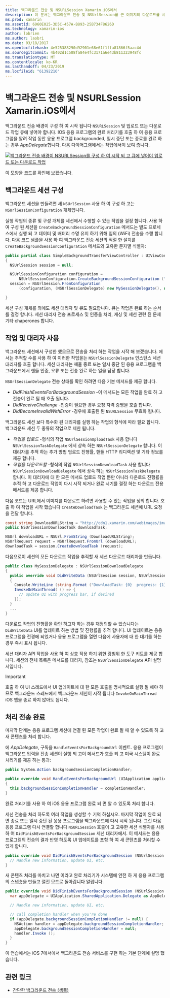 ```yaml
---
title: 백그라운드 전송 및 NSURLSession Xamarin.iOS에서
description: 이 문서는 백그라운드 전송 및 NSUrlSession를 큰 이미지의 다운로드를 시작 하 고 앱이 백그라운드에서 배치 되 면 해당 다운로드를 계속 사용 하는 방법을 보여 주는 연습을 제공 합니다.
ms.prod: xamarin
ms.assetid: 6960E025-3D5C-457A-B893-25B734F8626D
ms.technology: xamarin-ios
author: lobrien
ms.author: laobri
ms.date: 03/18/2017
ms.openlocfilehash: 4e525388290d92901e68e61f1ffa81866f5aac4d
ms.sourcegitcommit: 4b402d1c508fa84e4fc3171a6e43b811323948fc
ms.translationtype: MT
ms.contentlocale: ko-KR
ms.lasthandoff: 04/23/2019
ms.locfileid: "61392216"
---
```

# <a name="background-transfer-and-nsurlsession-in-xamarinios"></a>백그라운드 전송 및 NSURLSession Xamarin.iOS에서

백그라운드 전송 배경이 구성 하 여 시작 됩니다 `NSURLSession` 및 업로드 또는 다운로드 작업 큐에 넣어야 합니다. IOS 응용 프로그램의 완료 처리기를 호출 하 여 응용 프로그램을 알려 작업 동안 응용 프로그램 backgrounded, 일시 중단 또는 종료를 완료 하는 경우 *AppDelegate*합니다. 다음 다이어그램에서는 작업에서이 보여 줍니다.

 [![](background-transfer-walkthrough-images/transfer.png "백그라운드 전송 배경이 NSURLSession를 구성 하 여 시작 되 고 큐에 넣어야 업로드 또는 다운로드 작업")](background-transfer-walkthrough-images/transfer.png#lightbox)

이 모양을 코드를 확인해 보겠습니다.

## <a name="configuring-a-background-session"></a>백그라운드 세션 구성

백그라운드 세션을 만들려면 새 `NSUrlSession` 사용 하 여 구성 하 고는 `NSUrlSessionConfiguration` 개체입니다.

실행 작업의 종류 및 구성 개체를 세션에서 수행할 수 있는 작업을 결정 합니다.
사용 하 여 구성 된 세션을 `CreateBackgroundSessionConfiguration` 메서드는 별도 프로세스에서 실행 되 고 데이터 및 배터리 수명 유지 하기 위해 임의 (WiFi) 전송을 수행 합니다.
다음 코드 샘플을 사용 하 여 백그라운드 전송 세션의 적절 한 설치를 `CreateBackgroundSessionConfiguration` 메서드와 고유한 문자열 식별자:

```csharp
public partial class SimpleBackgroundTransferViewController : UIViewController
{
  NSUrlSession session = null;

  NSUrlSessionConfiguration configuration =
      NSUrlSessionConfiguration.CreateBackgroundSessionConfiguration ("com.SimpleBackgroundTransfer.BackgroundSession");
  session = NSUrlSession.FromConfiguration
      (configuration, (NSUrlSessionDelegate) new MySessionDelegate(), new NSOperationQueue());

}
```

세션 구성 개체를 외에도 세션 대리자 및 큐도 필요합니다.
큐는 작업은 완료 하는 순서를 결정 합니다. 세션 대리자 전송 프로세스 및 인증을 처리, 캐싱 및 세션 관련 된 문제 기타 chaperones 합니다.

## <a name="working-with-tasks-and-delegates"></a>작업 및 대리자 사용

백그라운드 세션에서 구성한 했으므로 전송을 처리 하는 작업을 시작 해 보겠습니다. 에서는 추적할 수를 사용 하 여 이러한 작업을는 `NSUrlSessionDelegate` 인스턴스 세션 대리자를 호출 합니다. 세션 대리자는 깨울 종료 또는 일시 중단 된 응용 프로그램을 백그라운드에서 핸들 인증, 오류 또는 전송 완료 하는 일을 담당 합니다.

`NSUrlSessionDelegate` 전송 상태를 확인 하려면 다음 기본 메서드를 제공 합니다.

-  *DidFinishEventsForBackgroundSession* -이 메서드는 모든 작업을 완료 하 고 전송이 완료 될 때 호출 됩니다.
-  *DidReceiveChallenge* -인증이 필요한 경우 요청 자격 증명을 호출 합니다.
-  *DidBecomeInvalidWithError* -경우에 호출된 된 `NSURLSession` 무효화 됩니다.


백그라운드 세션 보다 특수화 된 대리자를 실행 하는 작업의 형식에 따라 필요 합니다. 백그라운드 세션 두 종류의 작업으로 제한 됩니다.

-  *작업을 업로드* -형식의 작업 `NSUrlSessionUploadTask` 사용 합니다 `NSUrlSessionTaskDelegate` 에서 상속 하는 `NSUrlSessionDelegate` 합니다. 이 대리자를 추적 하는 추가 방법 업로드 진행률, 핸들 HTTP 리디렉션 및 기타 정보를 제공 합니다.
-  *작업을 다운로드할* -형식의 작업 `NSUrlSessionDownloadTask` 사용 합니다 `NSUrlSessionDownloadDelegate` 에서 상속 하는 `NSUrlSessionTaskDelegate` 합니다. 이 대리자에 대 한 모든 메서드 업로드 작업 뿐만 아니라 다운로드 진행률을 추적 하 고 다운로드 작업이 다시 시작 되거나 완료 시기를 결정 하는 다운로드 전용 메서드를 제공 합니다.


다음 코드는 URL에서 이미지를 다운로드 하려면 사용할 수 있는 작업을 정의 합니다. 호출 하 여 작업을 시작 했습니다 `CreateDownloadTask` 는 백그라운드 세션에 URL 요청을 전달 합니다.

```csharp
const string DownloadURLString = "http://cdn1.xamarin.com/webimages/images/xamarin.png";
public NSUrlSessionDownloadTask downloadTask;

NSUrl downloadURL = NSUrl.FromString (DownloadURLString);
NSUrlRequest request = NSUrlRequest.FromUrl (downloadURL);
downloadTask = session.CreateDownloadTask (request);
```

다음으로이 세션의 모든 다운로드 작업을 추적할 새 세션 다운로드 대리자를 만듭니다.

```csharp
public class MySessionDelegate : NSUrlSessionDownloadDelegate
{
  public override void DidWriteData (NSUrlSession session, NSUrlSessionDownloadTask downloadTask, long bytesWritten, long totalBytesWritten, long totalBytesExpectedToWrite)
  {
    Console.WriteLine (string.Format ("DownloadTask: {0}  progress: {1}", downloadTask, progress));
    InvokeOnMainThread( () => {
      // update UI with progress bar, if desired
    });
  }
  ...
}
```

다운로드 작업의 진행률을 확인 하고자 하는 경우 재정의할 수 있습니다는 `DidWriteData` UI를 업데이트 하는 방법 및 진행률을 추적 합니다. UI 업데이트는 응용 프로그램을 전경에 되었거나 응용 프로그램을 열면 다음에 사용자에 대 한 대기를 하는 경우 즉시 표시 됩니다.

세션 대리자 API 작업을 사용 하 여 상호 작용 하기 위한 광범위 한 도구 키트를 제공 합니다. 세션의 전체 목록은 메서드를 대리자, 참조는 `NSUrlSessionDelegate` API 설명서입니다.

> [!IMPORTANT]
> 호출 하 여 UI 스레드에서 UI 업데이트에 대 한 모든 호출을 명시적으로 실행 될 해야 하므로 백그라운드 스레드에서 백그라운드 세션이 시작 됩니다 `InvokeOnMainThread` iOS 앱을 종료 하지 않아도 됩니다. 


## <a name="handling-transfer-completion"></a>처리 전송 완료

마지막 단계는 응용 프로그램 세션에 연결 된 모든 작업이 완료 될 때 알 수 있도록 하 고 새 콘텐츠를 처리 합니다.

에 *AppDelegate*, 구독을 `HandleEventsForBackgroundUrl` 이벤트. 응용 프로그램이 백그라운드 입력을 전송 세션이 실행 되 고이 메서드가 호출 되 고 미국 시스템이 완료 처리기를 제공 하는 통과:

```csharp
public System.Action backgroundSessionCompletionHandler;

public override void HandleEventsForBackgroundUrl (UIApplication application, string sessionIdentifier, System.Action completionHandler)
{
  this.backgroundSessionCompletionHandler = completionHandler;
}
```

완료 처리기를 사용 하 여 iOS 응용 프로그램 완료 되 면 알 수 있도록 처리 합니다.

세션 전송을 처리 하도록 여러 작업을 생성할 수 기억 하십시오. 마지막 작업이 완료 되 면 종료 또는 일시 중단 된 응용 프로그램을 백그라운드에 다시 시작 됩니다. 그런 다음 응용 프로그램 다시 연결할 합니다 `NSURLSession` 호출이 고 고유한 세션 식별자를 사용 하 여 `DidFinishEventsForBackgroundSession` 세션 대리자에서. 이 메서드는 응용 프로그램의 전송의 결과 반영 하도록 UI 업데이트를 포함 하 여 새 콘텐츠를 처리할 수 있게 합니다.

```csharp
public override void DidFinishEventsForBackgroundSession (NSUrlSession session) {
  // Handle new information, update UI, etc.
}
```

새 콘텐츠 처리를 마치고 나면 이라고 완료 처리기가 시스템에 안전 하 게 응용 프로그램의 스냅숏을 만들고 절전 모드로 돌아갑니다 알립니다.

```csharp
public override void DidFinishEventsForBackgroundSession (NSUrlSession session) {
  var appDelegate = UIApplication.SharedApplication.Delegate as AppDelegate;

  // Handle new information, update UI, etc.

  // call completion handler when you're done
  if (appDelegate.backgroundSessionCompletionHandler != null) {
    NSAction handler = appDelegate.backgroundSessionCompletionHandler;
    appDelegate.backgroundSessionCompletionHandler = null;
    handler.Invoke ();
  }
}
```

이 연습에서는 iOS 7에서에서 백그라운드 전송 서비스를 구현 하는 기본 단계에 설명 했습니다.



## <a name="related-links"></a>관련 링크

- [간단한 백그라운드 전송 (샘플)](https://developer.xamarin.com/samples/monotouch/SimpleBackgroundTransfer/)

